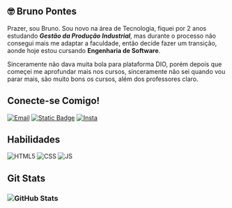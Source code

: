 ## 🤓 Bruno Pontes

Prazer, sou Bruno. Sou novo na área de Tecnologia, fiquei por 2 anos estudando ***Gestão da Produção Industrial***, mas durante o processo não consegui mais me adaptar a faculdade, então decide fazer um transição, aonde hoje estou cursando **Engenharia de Software**.

Sinceramente não dava muita bola para plataforma DIO, porém depois que começei me aprofundar mais nos cursos, sinceramente não sei quando vou parar mais, são muito bons os cursos, além dos professores claro. 

## Conecte-se Comigo!

[![Email](https://img.shields.io/badge/-Email-'?style=for-the-badge&logo=microsoft-outlook&logoColor=2fe0ff&color=020000)](mailto:beh2acf@gmail.com)
[![Static Badge](https://img.shields.io/badge/-Linkedin-'?style=for-the-badge&logo=linkedin&logoColor=2fe0ff&color=020000)](https://www.linkedin.com/in/bruno-pontes-2b912b227/)
[![Insta](https://img.shields.io/badge/-Instagram-'?style=for-the-badge&logo=instagram&logoColor=2fe0ff&color=020000)](https://www.instagram.com/brube.bl/)

## Habilidades
![HTML5](https://img.shields.io/badge/HTML5-000?style=for-the-badge&logo=html5)
![CSS](https://img.shields.io/badge/css-000?style=for-the-badge&logo=CSS3)
![JS](https://img.shields.io/badge/JAVASCRIPT-000?style=for-the-badge&logo=Javascript&)

## Git Stats
<h3>
  
![GitHub Stats](https://github-readme-stats.vercel.app/api?username=BrUnO0-0&theme=transparent&bg_color=000&border_color=30A3DC&show_icons=true&icon_color=30A3DC&title_color=E94D5F&text_color=FFF)

</h3>

